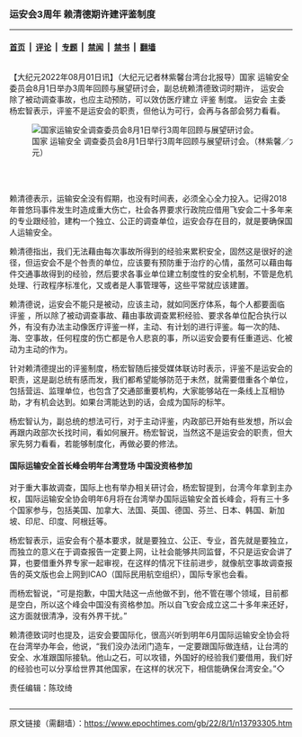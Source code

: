 ### 运安会3周年 赖清德期许建评鉴制度

---

#### [首页](../../../..?n13793305) &nbsp;|&nbsp; [评论](../../../../../epoch-comment?n13793305) &nbsp;|&nbsp; [专题](../../../../../epoch-special?n13793305) &nbsp;|&nbsp; [禁闻](../../../../../epoch-news?n13793305) &nbsp;|&nbsp; [禁书](../../../../../books?n13793305) &nbsp;|&nbsp; [翻墙](https://github.com/gfw-breaker/nogfw/blob/master/README.md?n13793305)


<div class="column" id="artbody" itemprop="articleBody">
 <!-- article content begin -->
 <p>
  【大纪元2022年08月01日讯】（大纪元记者林紫馨台湾台北报导）国家
  <ok href="https://www.epochtimes.com/gb/tag/%E8%BF%90%E8%BE%93%E5%AE%89%E5%85%A8.html">
   运输安全
  </ok>
  委员会8月1日举办3周年回顾与展望研讨会，副总统赖清德致词时期许，
  <ok href="https://www.epochtimes.com/gb/tag/%E8%BF%90%E5%AE%89%E4%BC%9A.html">
   运安会
  </ok>
  除了被动调查事故，也应主动预防，可以效仿医疗建立
  <ok href="https://www.epochtimes.com/gb/tag/%E8%AF%84%E9%89%B4.html">
   评鉴
  </ok>
  制度。
  <ok href="https://www.epochtimes.com/gb/tag/%E8%BF%90%E5%AE%89%E4%BC%9A.html">
   运安会
  </ok>
  主委杨宏智表示，评鉴不是运安会的职责，但他认为可行，会再与各部会努力看看。
 </p>
 <figure aria-describedby="caption-13793307" class="wp-caption aligncenter" id="13793307" style="width: 500px">
  <ok href=" https://i.epochtimes.com/assets/uploads/2022/08/id13793307-567924-450x300.jpg" rel="noreferrer noopener" target="_blank">
   <img alt="国家运输安全调查委员会8月1日举行3周年回顾与展望研讨会。" src="https://i.epochtimes.com/assets/uploads/2022/08/id13793307-567924-450x300.jpg"/>
  </ok>
  <br/><figcaption class="wp-caption-text" id="caption-13793307">
   国家
   <ok href="https://www.epochtimes.com/gb/tag/%E8%BF%90%E8%BE%93%E5%AE%89%E5%85%A8.html">
    运输安全
   </ok>
   调查委员会8月1日举行3周年回顾与展望研讨会。（林紫馨／大纪元）
  </figcaption><br/>
 </figure><br/>
 <p>
  赖清德表示，运输安全没有假期，也没有时间表，必须全心全力投入。记得2018年普悠玛事件发生时造成重大伤亡，社会各界要求行政院应借用飞安会二十多年来的专业跟经验，建构一个独立、公正的调查单位，运安会存在目的，就是要确保国人运输安全。
 </p>
 <p>
  赖清德指出，我们无法藉由每次事故所得到的经验来累积安全，固然这是很好的途径，但运安会不是个咎责的单位，应该要有预防重于治疗的心情，虽然可以藉由每件交通事故得到的经验，然后要求各事业单位建立制度性的安全机制，不管是危机处理、行政程序标准化，又或者是人事管理等，这些平常就应该建置。
 </p>
 <p>
  赖清德说，运安会不能只是被动，应该主动，就如同医疗体系，每个人都要面临
  <ok href="https://www.epochtimes.com/gb/tag/%E8%AF%84%E9%89%B4.html">
   评鉴
  </ok>
  ，所以除了被动调查事故、藉由事故调查累积经验、要求各单位配合执行以外，有没有办法主动像医疗评鉴一样，主动、有计划的进行评鉴。每一次的陆、海、空事故，任何程度的伤亡都是令人悲哀的事，所以运安会要有任重道远、化被动为主动的作为。
 </p>
 <p>
  针对赖清德提出的评鉴制度，杨宏智随后接受媒体联访时表示，评鉴不是运安会的职责，这是副总统有感而发，我们都希望能够防范于未然，就需要借重各个单位，包括营运、监理单位，也包含了交通部重要机构，大家能够站在一条线上互相协助，才有机会达到。如果台湾能达到的话，会成为国际的标竿。
 </p>
 <p>
  杨宏智认为，副总统的想法可行，对于主动评鉴，内政部已开始有些发想，所以会再跟内政部次长找时间，看如何展开。杨宏智说，当然这不是运安会的职责，但大家先努力看看，若能够制度化，再做必要的修法。
 </p>
 <h4>
  国际运输安全首长峰会明年台湾登场 中国没资格参加
 </h4>
 <p>
  对于重大事故调查，国际上也有举办相关研讨会，杨宏智提到，台湾今年拿到主办权，国际运输安全协会明年6月将在台湾举办国际运输安全首长峰会，将有三十多个国家参与，包括美国、加拿大、法国、英国、德国、芬兰、日本、韩国、新加坡、印尼、印度、阿根廷等。
 </p>
 <p>
  杨宏智表示，运安会有个基本要求，就是要独立、公正、专业，首先就是要独立，而独立的意义在于调查报告一定要上网，让社会能够共同监督，不只是运安会讲了算，也要借重外界专家一起审视，在这样的情况下往前进步，就像航空事故调查报告的英文版也会上网到ICAO（国际民用航空组织），国际专家也会看。
 </p>
 <p>
  而杨宏智说，“可是抱歉，中国大陆这一点他做不到，他不管在哪个领域，目前都是空白，所以这个峰会中国没有资格参加。所以自飞安会成立这二十多年来还好，这方面就很清净，没有外界干扰。”
 </p>
 <p>
  赖清德致词时也提及，运安会要国际化，很高兴听到明年6月国际运输安全协会将在台湾举办年会，他说，“我们没办法闭门造车，一定要跟国际做连结，让台湾的安全、水准跟国际接轨。他山之石，可以攻错，外国好的经验我们要借用，我们好的经验也可以分享给世界其他国家，在这样的状况下，相信能确保台湾安全。”◇
 </p>
 <p>
  责任编辑：陈玟绮
 </p>
 <!-- article content end -->
</div>


---

原文链接（需翻墙）：https://www.epochtimes.com/gb/22/8/1/n13793305.htm